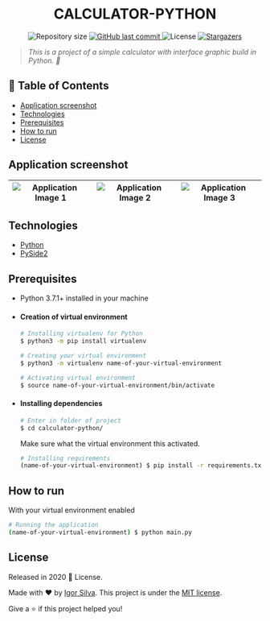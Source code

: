 <!-- Header -->
<h1 align="center">CALCULATOR-PYTHON</h1>
<p align="center">
  	<img alt="Repository size" src="https://img.shields.io/github/repo-size/igorsilva3/calculator-python">
  	<a href="https://github.com/igorsilva3/calculator-python/commits/master">
    	<img alt="GitHub last commit" src="https://img.shields.io/github/last-commit/igorsilva3/calculator-python">
  	</a> 
  	<img alt="License" src="https://img.shields.io/github/license/igorsilva3/calculator-python">
  	<a href="https://github.com/igorsilva3/calculator-python/stargazers">
    	<img alt="Stargazers" src="https://img.shields.io/github/stars/igorsilva3/calculator-python">
  	</a>
</p>

<!-- Description  -->
> *This is a project of a simple calculator with interface graphic build in Python. :stars:*

<!-- Table of contents -->
## :pushpin: Table of Contents
- [Application screenshot](#application-screenshot)
- [Technologies](#technologies)
- [Prerequisites](#prerequisites)
- [How to run](#how-to-run)
- [License](#license)

<!-- Application screenshot -->
## Application screenshot

|![Application Image 1](https://i.imgur.com/E2DJK5A.jpg) |![Application Image 2](https://i.imgur.com/c7TVbwe.jpg) |![Application Image 3](https://i.imgur.com/IHJzO2x.jpg) |
|------------------------------------------------------- |------------------------------------------------------- |------------------------------------------------------- |

<!-- Technologies -->
## Technologies
* [Python](https://www.python.org/) 
* [PySide2](https://wiki.qt.io/Qt_for_Python)

<!-- Prerequisites -->
## Prerequisites
* Python 3.7.1+ installed in your machine

- #### Creation of virtual environment
	```bash
	# Installing virtualenv for Python
	$ python3 -m pip install virtualenv

	# Creating your virtual environment
	$ python3 -m virtualenv name-of-your-virtual-environment

	# Activating virtual environment
	$ source name-of-your-virtual-environment/bin/activate
	```

- #### Installing dependencies
	```bash
	# Enter in folder of project
	$ cd calculator-python/
	``` 
  	Make sure what the virtual environment this activated.
	```bash
	# Installing requirements
	(name-of-your-virtual-environment) $ pip install -r requirements.txt
	``` 

## How to run

With your virtual environment enabled
```bash
# Running the application
(name-of-your-virtual-environment) $ python main.py
```

<!-- License -->
## License

Released in 2020 :closed_book: License.

Made with :heart: by [Igor Silva](https://github.com/igorsilva3).
This project is under the [MIT license](./LICENSE.md).

Give a :star: if this project helped you!
